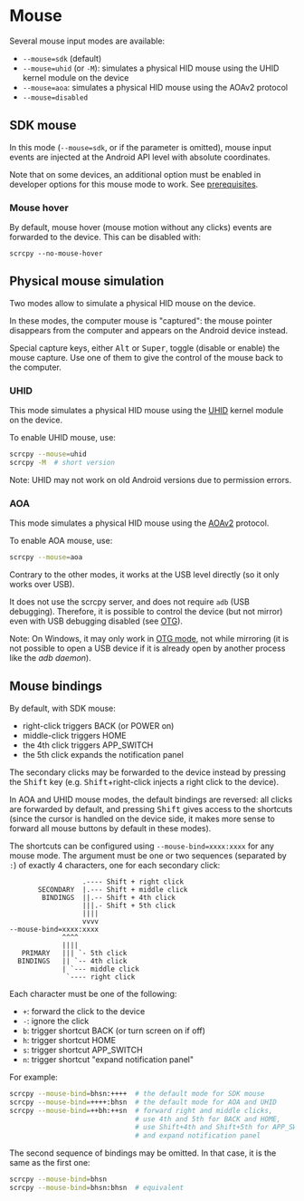 # Mouse

Several mouse input modes are available:

 - `--mouse=sdk` (default)
 - `--mouse=uhid` (or `-M`): simulates a physical HID mouse using the UHID
   kernel module on the device
 - `--mouse=aoa`: simulates a physical HID mouse using the AOAv2 protocol
 - `--mouse=disabled`


## SDK mouse

In this mode (`--mouse=sdk`, or if the parameter is omitted), mouse input events
are injected at the Android API level with absolute coordinates.

Note that on some devices, an additional option must be enabled in developer
options for this mouse mode to work. See
[prerequisites](/README.md#prerequisites).

### Mouse hover

By default, mouse hover (mouse motion without any clicks) events are forwarded
to the device. This can be disabled with:

```
scrcpy --no-mouse-hover
```

## Physical mouse simulation

Two modes allow to simulate a physical HID mouse on the device.

In these modes, the computer mouse is "captured": the mouse pointer disappears
from the computer and appears on the Android device instead.

Special capture keys, either <kbd>Alt</kbd> or <kbd>Super</kbd>, toggle
(disable or enable) the mouse capture. Use one of them to give the control of
the mouse back to the computer.


### UHID

This mode simulates a physical HID mouse using the [UHID] kernel module on the
device.

[UHID]: https://kernel.org/doc/Documentation/hid/uhid.txt

To enable UHID mouse, use:

```bash
scrcpy --mouse=uhid
scrcpy -M  # short version
```

Note: UHID may not work on old Android versions due to permission errors.


### AOA

This mode simulates a physical HID mouse using the [AOAv2] protocol.

[AOAv2]: https://source.android.com/devices/accessories/aoa2#hid-support

To enable AOA mouse, use:

```bash
scrcpy --mouse=aoa
```

Contrary to the other modes, it works at the USB level directly (so it only
works over USB).

It does not use the scrcpy server, and does not require `adb` (USB debugging).
Therefore, it is possible to control the device (but not mirror) even with USB
debugging disabled (see [OTG](otg.md)).

Note: On Windows, it may only work in [OTG mode](otg.md), not while mirroring
(it is not possible to open a USB device if it is already open by another
process like the _adb daemon_).


## Mouse bindings

By default, with SDK mouse:
 - right-click triggers BACK (or POWER on)
 - middle-click triggers HOME
 - the 4th click triggers APP_SWITCH
 - the 5th click expands the notification panel

The secondary clicks may be forwarded to the device instead by pressing the
<kbd>Shift</kbd> key (e.g. <kbd>Shift</kbd>+right-click injects a right click to
the device).

In AOA and UHID mouse modes, the default bindings are reversed: all clicks are
forwarded by default, and pressing <kbd>Shift</kbd> gives access to the
shortcuts (since the cursor is handled on the device side, it makes more sense
to forward all mouse buttons by default in these modes).

The shortcuts can be configured using `--mouse-bind=xxxx:xxxx` for any mouse
mode. The argument must be one or two sequences (separated by `:`) of exactly 4
characters, one for each secondary click:

```
                  .---- Shift + right click
       SECONDARY  |.--- Shift + middle click
        BINDINGS  ||.-- Shift + 4th click
                  |||.- Shift + 5th click
                  ||||
                  vvvv
--mouse-bind=xxxx:xxxx
             ^^^^
             ||||
   PRIMARY   ||| `- 5th click
  BINDINGS   || `-- 4th click
             | `--- middle click
              `---- right click
```

Each character must be one of the following:

 - `+`: forward the click to the device
 - `-`: ignore the click
 - `b`: trigger shortcut BACK (or turn screen on if off)
 - `h`: trigger shortcut HOME
 - `s`: trigger shortcut APP_SWITCH
 - `n`: trigger shortcut "expand notification panel"

For example:

```bash
scrcpy --mouse-bind=bhsn:++++  # the default mode for SDK mouse
scrcpy --mouse-bind=++++:bhsn  # the default mode for AOA and UHID
scrcpy --mouse-bind=++bh:++sn  # forward right and middle clicks,
                               # use 4th and 5th for BACK and HOME,
                               # use Shift+4th and Shift+5th for APP_SWITCH
                               # and expand notification panel
```

The second sequence of bindings may be omitted. In that case, it is the same as
the first one:

```bash
scrcpy --mouse-bind=bhsn
scrcpy --mouse-bind=bhsn:bhsn  # equivalent
```
